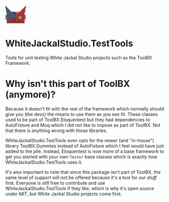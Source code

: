 ![WhiteJackalStudio.TestTools](https://github.com/Moreault/WhiteJackalStudio.TestTools/blob/master/testtools.png)
# WhiteJackalStudio.TestTools

Tools for unit testing White Jackal Studio projects such as the ToolBX Framework.

# Why isn't this part of ToolBX (anymore)?
Because it doesn't fit with the rest of the framework which normally should give you (the devs) the means to use them as you see fit. These classes used to be part of ToolBX.Eloquentest but they had dependencies to AutoFixture and Moq which I did not like to impose as part of ToolBX. Not that there is anything wrong with those libraries. 

WhiteJackalStudio.TestTools even opts for the newer (and "in-house") library ToolBX.Dummies instead of AutoFixture which I feel would have just added to the pile. Instead, Eloquentest is now more of a base framework to get you started with your own `Tester` base classes which is exactly how WhiteJackalStudio.TestTools uses it. 

It's also important to note that since this package isn't part of ToolBX, the same level of support will not be offered because it's a tool for _our stuff_ first. Everyone is still free to contribute and use WhiteJackalStudio.TestTools if they like, which is why it's open source under MIT, but White Jackal Studio projects come first.
